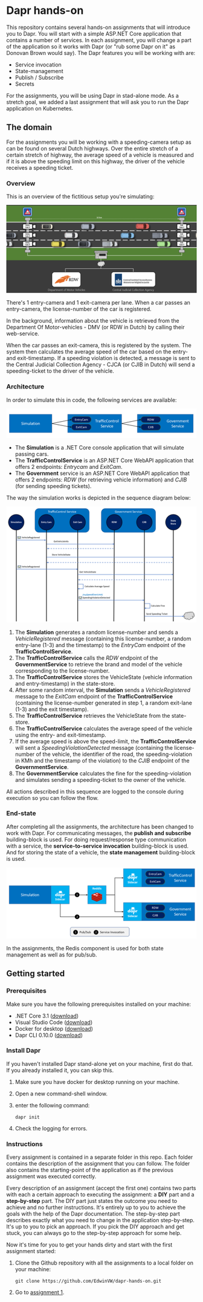 # Dapr hands-on

This repository contains several hands-on assignments that will introduce you to Dapr. You will start with a simple ASP.NET Core application that contains a number of services. In each assignment, you will change a part of the application so it works with Dapr (or "rub some Dapr on it" as Donovan Brown would say). The Dapr features you will be working with are:

- Service invocation
- State-management
- Publish / Subscribe
- Secrets

For the assignments, you will be using Dapr in stad-alone mode. As a stretch goal, we added a last assignment that will ask you to run the Dapr application on Kubernetes.

## The domain

For the assignments you will be working with a speeding-camera setup as can be found on several Dutch highways. Over the entire stretch of a certain stretch of highway, the average speed of a vehicle is measured and if it is above the speeding limit on this highway, the driver of the vehicle receives a speeding ticket.

### Overview

This is an overview of the fictitious setup you're simulating:

![](img/speed-trap-overview.png)

There's 1 entry-camera and 1 exit-camera per lane. When a car passes an entry-camera, the license-number of the car is registered.

In the background, information about the vehicle  is retrieved from the Department Of Motor-vehicles - DMV (or RDW in Dutch) by calling their web-service.

When the car passes an exit-camera, this is registered by the system. The system then calculates the average speed of the car based on the entry- and exit-timestamp. If a speeding violation is detected, a message is sent to the Central Judicial Collection Agency - CJCA (or CJIB in Dutch) will send a speeding-ticket to the driver of the vehicle.

### Architecture

In order to simulate this in code, the following services are available:

![](img/services.png)

- The **Simulation** is a .NET Core console application that will simulate passing cars.
- The **TrafficControlService** is an ASP.NET Core WebAPI application that offers 2 endpoints: *Entrycam* and *ExitCam*.
- The **Government** service is an ASP.NET Core WebAPI application that offers 2 endpoints: *RDW* (for retrieving vehicle information) and *CJIB* (for sending speeding tickets).

The way the simulation works is depicted in the sequence diagram below:

![](img/sequence.png)

1. The **Simulation** generates a random license-number and sends a *VehicleRegistered* message (containing this license-number, a random entry-lane (1-3) and the timestamp) to the *EntryCam* endpoint of the **TrafficControlService**.
2. The **TrafficControlService** calls the *RDW* endpoint of the **GovernmentService** to retrieve the brand and model of the vehicle corresponding to the license-number.
3. The **TrafficControlService** stores the VehicleState (vehicle information and entry-timestamp) in the state-store.
4. After some random interval, the **Simulation** sends a *VehicleRegistered* message to the *ExitCam* endpoint of the **TrafficControlService** (containing the license-number generated in step 1, a random exit-lane (1-3) and the exit timestamp).
5. The **TrafficControlService** retrieves the VehicleState from the state-store.
6. The **TrafficControlService** calculates the average speed of the vehicle using the entry- and exit-timestamp.
7. If the average speed is above the speed-limit, the **TrafficControlService** will sent a *SpeedingViolationDetected* message (containing the license-number of the vehicle, the identifier of the road, the speeding-violation in KMh and the timestamp of the violation) to the *CJIB* endpoint of the **GovernmentService**.
8. The **GovernmentService** calculates the fine for the speeding-violation and simulates sending a speeding-ticket to the owner of the vehicle.

All actions described in this sequence are logged to the console during execution so you can follow the flow.

### End-state

After completing all the assignments, the architecture has been changed to work with Dapr. For communicating messages, the **publish and subscribe** building-block is used. For doing request/response type communication with a service, the  **service-to-service invocation** building-block is used. And for storing the state of a vehicle, the **state management** building-block is used.

![](img/dapr-setup.png)

In the assignments, the Redis component is used for both state management as well as for pub/sub.

## Getting started

### Prerequisites

Make sure you have the following prerequisites installed on your machine:

- .NET Core 3.1 ([download](https://dotnet.microsoft.com/download/dotnet-core/3.1))
- Visual Studio Code ([download](https://code.visualstudio.com/download))
- Docker for desktop ([download]())
- Dapr CLI 0.10.0 ([download](https://github.com/dapr/cli/releases/tag/v0.10.0))

### Install Dapr

If you haven't installed Dapr stand-alone yet on your machine, first do that. If you already installed it, you can skip this.

1. Make sure you have docker for desktop running on your machine.

2. Open a new command-shell window.

3. enter the following command:

   ```
   dapr init
   ```

4. Check the logging for errors.

### Instructions

Every assignment is contained in a separate folder in this repo. Each folder contains the description of the assignment that you can follow. The folder also contains the starting-point of the application as if the previous assignment was executed correctly.

Every description of an assignment (accept the first one) contains two parts with each a certain approach to executing the assignment: a **DIY** part and a **step-by-step** part. The DIY part just states the outcome you need to achieve and no further instructions. It's entirely up to you to achieve the goals with the help of the Dapr documentation. The step-by-step part describes exactly what you need to change in the application step-by-step. It's up to you to pick an approach. If you pick the DIY approach and get stuck, you can always go to the step-by-step approach for some help.

Now it's time for you to get your hands dirty and start with the first assignment started:

1. Clone the Github repository with all the assignments to a local folder on your machine:
   ```
   git clone https://github.com/EdwinVW/dapr-hands-on.git
   ```
2. Go to [assignment 1](Assignment01/README.md).
